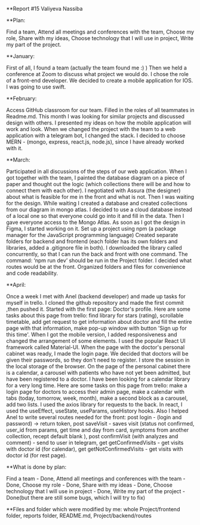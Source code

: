 **Report #15 Valiyeva Nassiba

**Plan:

Find a team, 
Attend all meetings and conferences with the team, 
Choose my role, 
Share with my ideas, 
Choose technology that I will use in project, 
Write my part of the project.


**January:

First of all, I found a team (actually the team found me :) ) Then we held a conference at Zoom to discuss what project we would do. I chose the role of a front-end developer. We decided to create a mobile application for IOS. I was going to use swift.


**February:

Access GitHub classroom for our team. Filled in the roles of all teammates in Readme.md. This month I was looking for similar projects and discussed design with others. I presented my ideas on how the mobile application will work and look.
When we changed the project with the team to a web application with a telegram bot, I changed the stack. I decided to choose MERN - (mongo, express, react.js, node.js), since I have already worked with it.


**March: 

Participated in all discussions of the steps of our web application. When I got together with the team, I painted the database diagram on a piece of paper and thought out the logic (which collections there will be and how to connect them with each other). I negotiated with Assura (the designer) about what is feasible for me in the front and what is not. Then I was waiting for the design. While waiting I created a database and created collections from our diagram in mongo atlas. I decided to use a cloud database instead of a local one so that everyone could go into it and fill in the data. Then I gave everyone access to the Mongo Atlas.
As soon as I got the design in Figma, I started working on it. Set up a project using npm (a package manager for the JavaScript programming language) Created separate folders for backend and frontend (each folder has its own folders and libraries, added a .gitignore file in both). I downloaded the library called concurrently, so that I can run the back and front with one command. The command: ‘npm run dev’ should be run in the Project folder. I decided what routes would be at the front. Organized folders and files for convenience and code readability.


**April:

Once a week I met with Anel (backend developer) and made up tasks for myself in trello.
I cloned the github repository and made the first commit ,then pushed it. Started with the first page: Doctor's profile. Here are some tasks about this page from trello:
find library for stars (rating), scrollable timetable, add get request to get information about doctor and fill the entire page with that information, make pop-up window with button 'Sign up for this time'. When I got the mobile version, I added responsiveness and changed the arrangement of some elements. I used the popular React UI framework called Material-UI. When the page with the doctor's personal cabinet was ready, I made the login page. We decided that doctors will be given their passwords, so they don't need to register. I store the session in the local storage of the browser. On the page of the personal cabinet there is a calendar, a carousel with patients who have not yet been admitted, but have been registered to a doctor. I have been looking for a calendar library for a very long time. Here are some tasks on this page from trello: make a login page for doctors to access their admin page, make a calendar with tabs (today, tomorrow, week, month), make a second block as a carousel, add two lists.
I used the axios library for requests to the back. In react, I used the useEffect, useState, useParams, useHistory hooks. Also I helped Anel to write several routes needed for the front: post login - (login and password) -> return token, post saveVisit - saves visit (status not confirmed, user_id from params, get time and day from card, symptoms from another collection, recept default blank ), post confirmVisit (with analyzes and comment) - send to user in telegram, get getConfirmedVisits - get visits with doctor id (for calendar), get getNotConfirmedVisits - get visits with doctor id (for rest page). 


**What is done by plan:

Find a team - Done, 
Attend all meetings and conferences with the team - Done, 
Choose my role - Done, 
Share with my ideas - Done, 
Choose technology that I will use in project - Done, 
Write my part of the project - Done(but there are still some bugs, which I will try to fix)


**Files and folder which were modified by me: whole Project/frontend folder, reports folder, README.md, Project/backend/routes



